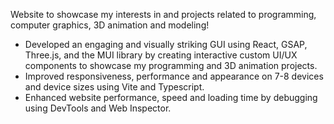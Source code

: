 Website to showcase my interests in and projects related to programming, computer graphics, 3D animation and modeling!

- Developed an engaging and visually striking GUI using React, GSAP, Three.js, and the MUI library by creating interactive custom UI/UX components to showcase my programming and 3D animation projects.
- Improved responsiveness, performance and appearance on  7-8 devices and device sizes using Vite and Typescript.
- Enhanced website performance, speed and loading time by debugging using DevTools and Web Inspector.
